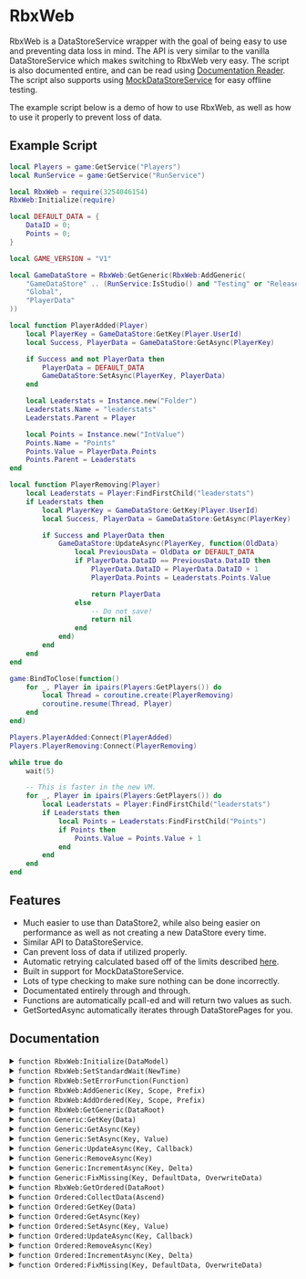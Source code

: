 # RbxWeb
RbxWeb is a DataStoreService wrapper with the goal of being easy to use and preventing data loss in mind. The API is very similar to the vanilla DataStoreService which makes switching to RbxWeb very easy. The script is also documented entire, and can be read using [Documentation Reader](https://www.roblox.com/library/1836614749/Documentation-Reader). The script also supports using [MockDataStoreService](https://github.com/buildthomas/MockDataStoreService/) for easy offline testing.

The example script below is a demo of how to use RbxWeb, as well as how to use it properly to prevent loss of data.

## Example Script
```Lua
local Players = game:GetService("Players")
local RunService = game:GetService("RunService")

local RbxWeb = require(3254046154)
RbxWeb:Initialize(require)

local DEFAULT_DATA = {
	DataID = 0;
	Points = 0;
}

local GAME_VERSION = "V1"

local GameDataStore = RbxWeb:GetGeneric(RbxWeb:AddGeneric(
	"GameDataStore" .. (RunService:IsStudio() and "Testing" or "Release") .. GAME_VERSION,
	"Global",
	"PlayerData"
))

local function PlayerAdded(Player)
	local PlayerKey = GameDataStore:GetKey(Player.UserId)
	local Success, PlayerData = GameDataStore:GetAsync(PlayerKey)

	if Success and not PlayerData then
		PlayerData = DEFAULT_DATA
		GameDataStore:SetAsync(PlayerKey, PlayerData)
	end

	local Leaderstats = Instance.new("Folder")
	Leaderstats.Name = "leaderstats"
	Leaderstats.Parent = Player

	local Points = Instance.new("IntValue")
	Points.Name = "Points"
	Points.Value = PlayerData.Points
	Points.Parent = Leaderstats
end

local function PlayerRemoving(Player)
	local Leaderstats = Player:FindFirstChild("leaderstats")
	if Leaderstats then
		local PlayerKey = GameDataStore:GetKey(Player.UserId)
		local Success, PlayerData = GameDataStore:GetAsync(PlayerKey)

		if Success and PlayerData then
			GameDataStore:UpdateAsync(PlayerKey, function(OldData)
				local PreviousData = OldData or DEFAULT_DATA
				if PlayerData.DataID == PreviousData.DataID then
					PlayerData.DataID = PlayerData.DataID + 1
					PlayerData.Points = Leaderstats.Points.Value

					return PlayerData
				else
					-- Do not save!
					return nil
				end
			end)
		end
	end
end

game:BindToClose(function()
	for _, Player in ipairs(Players:GetPlayers()) do
		local Thread = coroutine.create(PlayerRemoving)
		coroutine.resume(Thread, Player)
	end
end)

Players.PlayerAdded:Connect(PlayerAdded)
Players.PlayerRemoving:Connect(PlayerRemoving)

while true do
	wait(5)

	-- This is faster in the new VM.
	for _, Player in ipairs(Players:GetPlayers()) do
		local Leaderstats = Player:FindFirstChild("leaderstats")
		if Leaderstats then
			local Points = Leaderstats:FindFirstChild("Points")
			if Points then
				Points.Value = Points.Value + 1
			end
		end
	end
end
```

## Features

- Much easier to use than DataStore2, while also being easier on performance as well as not creating a new DataStore every time.
- Similar API to DataStoreService.
- Can prevent loss of data if utilized properly.
- Automatic retrying calculated based off of the limits described [here](https://developer.roblox.com/en-us/articles/Datastore-Errors).
- Built in support for MockDataStoreService.
- Lots of type checking to make sure nothing can be done incorrectly.
- Documentated entirely through and through.
- Functions are automatically pcall-ed and will return two values as such.
- GetSortedAsync automatically iterates through DataStorePages for you.

## Documentation
<details>
<summary><code>function RbxWeb:Initialize(DataModel)</code></summary>

Initializes RbxWeb. Should only be called once.

**Parameters:**
- `[InstanceOrFunction]`  
DataModel This should either be `game` for the default DataStoreService or `require` for MockDataStoreService.

**Returns:**  
void

</details>

<details>
<summary><code>function RbxWeb:SetStandardWait(NewTime)</code></summary>

Sets the standard wait time between each retry.

**Parameters:**
- `[PositiveNumber]`  
NewTime The new standard wait time. This will be set to 0.5 if it is below it.

**Returns:**  
void

</details>

<details>
<summary><code>function RbxWeb:SetErrorFunction(Function)</code></summary>

Sets the error function that is called when something goes wrong.

**Parameters:**
- `[Function]`  
Function The function that will be called. Recommended to either use error or warn.

**Returns:**  
void

</details>

<details>
<summary><code>function RbxWeb:AddGeneric(Key, Scope, Prefix)</code></summary>

Adds a generic (global) DataStore to RbxWeb.

**Parameters:**
- `[String]`  
Key The key of the GlobalDataStore.
- `[OptionalString]`  
Scope The scope of the GlobalDataStore.
- `[OptionalString]`  
Prefix The prefix of the player keys. Defaults to an empty string.

**Returns:**  
[GlobalDataStore] Your generic DataStore.

</details>

<details>
<summary><code>function RbxWeb:AddOrdered(Key, Scope, Prefix)</code></summary>

Adds a ordered DataStore to RbxWeb.

**Parameters:**
- `[String]`  
Key The key of the OrderedDataStore.
- `[OptionalString]`  
Scope The scope of the OrderedDataStore. Defaults to global.
- `[OptionalString]`  
Prefix The prefix of the player keys. Defaults to an empty string.

**Returns:**  
[OrderedDataStore] Your ordered DataStore.

</details>

<details>
<summary><code>function RbxWeb:GetGeneric(DataRoot)</code></summary>

Gets the methods of the given GlobalDataStore.

**Parameters:**
- `[GlobalDataStore]`  
DataRoot The GlobalDataStore you are using.

**Returns:**  
[RbxWebGenericClass] The GenericDataStore class with all the methods you can work with.

</details>

<details>
<summary><code>function Generic:GetKey(Data)</code></summary>

Gets the key. Recommended you pass a UserId for player data.

**Parameters:**
- `[NonNil]`  
Data The data used for the key. It is suggested that you use a UserId when dealing with player data.

**Returns:**  
[String] The key requested.

</details>

<details>
<summary><code>function Generic:GetAsync(Key)</code></summary>

Same as GlobalDataStore::GetAsync. This function returns the value of the entry in the GlobalDataStore with the given key. If the key does not exist, returns nil. This function caches for about 4 seconds, so you cannot be sure that it returns the current value saved on the Roblox servers.

**Parameters:**
- `[String]`  
Key The key you wish to get data from.

**Returns:**  
[Tuple<Boolean, Variant>] Whether or not the attempt was successful and the value saved.

</details>

<details>
<summary><code>function Generic:SetAsync(Key, Value)</code></summary>

Same as GlobalDataStore::SetAsync. Sets the value of the key. This overwrites any existing data stored in the key. It's not recommended you use this when the previous data is important.

**Parameters:**
- `[String]`  
Key The key identifying the entry being retrieved from the DataStore.
- `[TableOrBooleanOrStringOrNumber]`  
Value The value of the entry in the DataStore with the given key.

**Returns:**  
[Tuple<Boolean, String>] Whether or not the attempt was successful and the possible error message if not successful.

</details>

<details>
<summary><code>function Generic:UpdateAsync(Key, Callback)</code></summary>

Same as GlobalDataStore::UpdateAsync. This function retrieves the value of a key from a DataStore and updates it with a new value. Since this function validates the data, it should be used in favor of SetAsync() when there's a chance that more than one server can edit the same data at the same time.

**Parameters:**
- `[String]`  
Key The key identifying the entry being retrieved from the DataStore.
- `[Function]`  
Callback A function which you need to provide. The function takes the key's old value as input and returns the new value.

**Returns:**  
[Tuple<Boolean, Variant>] Whether or not the attempt was successful and the value of the entry in the DataStore with the given key.

</details>

<details>
<summary><code>function Generic:RemoveAsync(Key)</code></summary>

Same as GlobalDataStore::RemoveAsync. This function removes the given key from the provided GlobalDataStore and returns the value that was associated with that key. If the key is not found in the DataStore, this function returns nil.

**Parameters:**
- `[String]`  
Key The key identifying the entry being retrieved from the DataStore.

**Returns:**  
[Tuple<Boolean, Variant>] Whether or not the attempt was successful and the value that was associated with the DataStore key, or nil if the key was not found.

</details>

<details>
<summary><code>function Generic:IncrementAsync(Key, Delta)</code></summary>

Same as GlobalDataStore::IncrementAsync. Increments the value for a particular key and returns the incremented value. Only works on values that are integers. Note that you can use OnUpdate() to execute a function every time the database updates the key's value, such as after calling this function.

**Parameters:**
- `[String]`  
Key The key identifying the entry being retrieved from the DataStore.
- `[OptionalInteger]`  
Delta The increment amount.

**Returns:**  
[Tuple<Boolean, Variant>] Whether or not the attempt was successful and the value of the entry in the DataStore with the given key.

</details>

<details>
<summary><code>function Generic:FixMissing(Key, DefaultData, OverwriteData)</code></summary>

This is like DataStore2's ::GetTable() function, where it'll add missing data from the default data.

**Parameters:**
- `[String]`  
Key The key identifying the entry being retrieved from the DataStore.
- `[NonNil]`  
DefaultData The default data you are using as a base.
- `[OptionalBoolean]`  
OverwriteData Determines whether or not you overwrite the previous data. Defaults to true.

**Returns:**  
[Tuple<Boolean, Table>] Whether or not the attempt was successful and the updated value of the entry in the DataStore with the given key.

</details>

<details>
<summary><code>function RbxWeb:GetOrdered(DataRoot)</code></summary>

Gets the methods of the given OrderedDataStore.

**Parameters:**
- `[OrderedDataStore]`  
DataRoot The OrderedDataStore you are using.

**Returns:**  
[RbxWebOrderedClass] The OrderedDataStore class with all the methods you can work with.

</details>

<details>
<summary><code>function Ordered:CollectData(Ascend)</code></summary>

Same as OrderedDataStore::GetSortedAsync, except for it goes through the DataStorePages for you.

**Parameters:**
- `[OptionalBoolean]`  
Ascend A boolean indicating whether the returned data pages are in ascending order. Defaults to false.

**Returns:**  
[Tuple<Boolean, Variant>] Whether or not the attempt was successful and the values of the DataStorePages.

</details>

<details>
<summary><code>function Ordered:GetKey(Data)</code></summary>

Gets the key. Recommended you pass a UserId for player data.

**Parameters:**
- `[Variant]`  
Data The data used for the key. It is suggested that you use a UserId when dealing with player data.

**Returns:**  
[String] The key requested.

</details>

<details>
<summary><code>function Ordered:GetAsync(Key)</code></summary>

Same as OrderedDataStore::GetAsync. This function returns the value of the entry in the OrderedDataStore with the given key. If the key does not exist, returns nil. This function caches for about 4 seconds, so you cannot be sure that it returns the current value saved on the Roblox servers.

**Parameters:**
- `[String]`  
Key The key you wish to get data from.

**Returns:**  
[Tuple<Boolean, Variant>] Whether or not the attempt was successful and the value saved.

</details>

<details>
<summary><code>function Ordered:SetAsync(Key, Value)</code></summary>

Same as OrderedDataStore::SetAsync. Sets the value of the key. This overwrites any existing data stored in the key. It's not recommended you use this when the previous data is important.

**Parameters:**
- `[String]`  
Key The key identifying the entry being retrieved from the DataStore.
- `[Variant]`  
Value The value of the entry in the DataStore with the given key.

**Returns:**  
[Tuple<Boolean, String>] Whether or not the attempt was successful and the possible error message if not successful.

</details>

<details>
<summary><code>function Ordered:UpdateAsync(Key, Callback)</code></summary>

Same as OrderedDataStore::UpdateAsync. This function retrieves the value of a key from a DataStore and updates it with a new value. Since this function validates the data, it should be used in favor of SetAsync() when there's a chance that more than one server can edit the same data at the same time.

**Parameters:**
- `[String]`  
Key The key identifying the entry being retrieved from the DataStore.
- `[Function]`  
Callback A function which you need to provide. The function takes the key's old value as input and returns the new value.

**Returns:**  
[Tuple<Boolean, Variant>] Whether or not the attempt was successful and the value of the entry in the DataStore with the given key.

</details>

<details>
<summary><code>function Ordered:RemoveAsync(Key)</code></summary>

Same as OrderedDataStore::RemoveAsync. This function removes the given key from the provided OrderedDataStore and returns the value that was associated with that key. If the key is not found in the DataStore, this function returns nil.

**Parameters:**
- `[String]`  
Key The key identifying the entry being retrieved from the DataStore.

**Returns:**  
[Tuple<Boolean, Variant>] Whether or not the attempt was successful and the value that was associated with the DataStore key, or nil if the key was not found.

</details>

<details>
<summary><code>function Ordered:IncrementAsync(Key, Delta)</code></summary>

Same as OrderedDataStore::IncrementAsync. Increments the value for a particular key and returns the incremented value. Only works on values that are integers. Note that you can use OnUpdate() to execute a function every time the database updates the key's value, such as after calling this function.

**Parameters:**
- `[String]`  
Key The key identifying the entry being retrieved from the DataStore.
- `[OptionalInteger]`  
Delta The increment amount.

**Returns:**  
[Tuple<Boolean, Variant>] Whether or not the attempt was successful and the value of the entry in the DataStore with the given key.

</details>

<details>
<summary><code>function Ordered:FixMissing(Key, DefaultData, OverwriteData)</code></summary>

This is like DataStore2's ::GetTable() function, where it'll add missing data from the default data.

**Parameters:**
- `[String]`  
Key The key identifying the entry being retrieved from the DataStore.
- `[NonNil]`  
DefaultData The default data you are using as a base.
- `[OptionalBoolean]`  
OverwriteData Determines whether or not you overwrite the previous data. Defaults to true.

**Returns:**  
[Tuple<Boolean, Table>] Whether or not the attempt was successful and the updated value of the entry in the DataStore with the given key.

</details>

